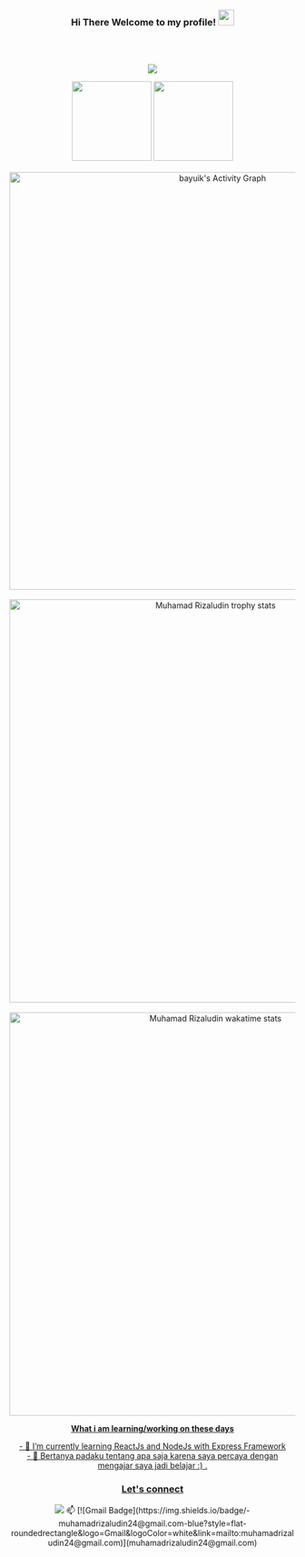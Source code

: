 <h3 align="center">
  Hi There Welcome to my profile!
  <img src="https://media.giphy.com/media/hvRJCLFzcasrR4ia7z/giphy.gif" width="28">
</h3> <br/><br/>
<p align="center">
  <a href="https://github.com/Muhamad-Rizaludin/"><img src="https://readme-typing-svg.herokuapp.com?color=8B64FF&center=true&vCenter=true&lines=Im+Student+In+STMIK+Bandung+Major+Informatic+Enginering;Berusaha+Menjadi+Lebih+Baik;"></a>
</p>

<p align='center'>
      <a href="https://github.com/Muhamad-Rizaludin/"><img src="https://github-readme-stats.vercel.app/api/top-langs/?username=bayuik&layout=compact&icon_color=fff&title_color=fff&text_color=fff&bg_color=8B64FF" height=140 /></a>
        <a href="https://github.com/Muhamad-Rizaludin/">  <img src="https://github-readme-stats.vercel.app/api?username=bayuik&hide=contribs,prs&show_icons=true&hide_border=true&title_color=fff&text_color=fff&icon_color=fff&bg_color=8B64FF" height='140' /></a><br/><br/>
       <a href="https://github.com/Muhamad-Rizaludin/"><img width="735px" alt="bayuik's Activity Graph" src="https://activity-graph.herokuapp.com/graph?username=bayuik&theme=github&line=8B64FF&point=d62976" /></a><br/><br/>
       <a href="https://github.com/Muhamad-Rizaludin">
   <img align="center" width="710px" src="https://github-profile-trophy.vercel.app/?username=Muhamad-Rizaludin&column=7" alt="Muhamad Rizaludin trophy stats"/>
   </a><br/><br/>
     <a href="https://wakatime.com/@bayuik">
   <img align="center" width="710px" src="https://github-readme-stats.vercel.app/api/wakatime?username=Muhamad-Rizaludin&layout=compact&icon_color=fff&title_color=fff&text_color=fff&bg_color=8B64FF" alt="Muhamad Rizaludin wakatime stats"/>
</p>

<div align='center'>
     <p><strong>What i am learning/working on these days</strong></p>
    - 🌱 I’m currently learning ReactJs and NodeJs with Express Framework</br>
    - 💬 Bertanya padaku tentang apa saja karena saya percaya dengan mengajar saya jadi belajar :) .</br>
</div>
<h3 align='center'>Let's connect</h3>
<p align='center'>
    <a href="https://www.linkedin.com/in/muhamad-rizaludin-754b821aa/?utm_source=Linkedln_MuhamadRizaludin" target="blank"><img src="https://img.shields.io/badge/Muhamad_Rizaludin-30302f?style=flat&logo=linkedin" /></a>
    📫 [![Gmail Badge](https://img.shields.io/badge/-muhamadrizaludin24@gmail.com-blue?style=flat-roundedrectangle&logo=Gmail&logoColor=white&link=mailto:muhamadrizaludin24@gmail.com)](muhamadrizaludin24@gmail.com)
</p>
